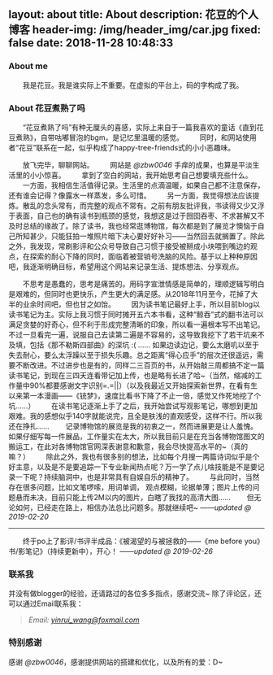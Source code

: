layout: about
title: About
description: 花豆的个人博客
header-img: /img/header_img/car.jpg
fixed: false
date: 2018-11-28 10:48:33
---
### About me
&emsp;&emsp;我是花豆。我是谁实际上不重要。在虚拟的平台上，码的字构成了我。

### About 花豆煮熟了吗

&emsp;&emsp;“花豆煮熟了吗”有种无厘头的喜感，实际上来自于一篇我喜欢的童话《直到花豆煮熟》，自带咕嘟冒泡的bgm，是记忆里温暖的感觉。
&emsp;&emsp;同时，和网站使用者“花豆”联系在一起，似乎构成了happy-tree-friends式的小小恶趣味。

&emsp;&emsp;放飞完毕，聊聊网站。
&emsp;&emsp;网站是 *@zbw0046* 手痒的成果，也算是平淡生活里的小小惊喜。
&emsp;&emsp;拿到了空白的网站，我开始思考自己想要填充些什么。
&emsp;&emsp;一方面，我相信生活值得记录。生活里的点滴温暖，如果自己都不注意保存，还有谁会记得？像露水一样蒸发，多么可惜。
&emsp;&emsp;另一方面，我觉得想法应该提炼。散乱的念头常有，而完整的观点不常有。之前有朋友批评我，书读得又少又浮于表面，自己也的确有读书到瓶颈的感觉，我想这是过于囫囵吞枣、不求甚解又不及时总结的缘故了。除了读书，我也经常逛博物馆，每次都是到了展览才懊恼于自己所知甚少，只能狂拍一堆照片暗下决心要好好补习——当然回去就搁置了。除此之外，我发现，常刷影评和公众号导致自己习惯于接受被掰成小块喂到嘴边的观点，在探索的耐心下降的同时，面临着被营销号洗脑的风险。基于以上种种原因吧，我逐渐明确目标，希望用这个网站来记录生活、提炼想法、分享观点。

&emsp;&emsp;不思考是愚蠢的，思考是痛苦的。用码字宣泄情感是简单的，理顺逻辑写明白是艰难的，但同时也更快乐，产生更大的满足感。从2018年11月至今，花掉了大半的业余时间吧，但也甘之如饴。
&emsp;&emsp;因为读书笔记最好上手，所以目前blog以读书笔记为主。实际上我习惯于同时摊开五六本书看，这种“鲸吞”式的翻书法可以满足贪婪的好奇心，但不利于形成完整清晰的印象，所以看一遍根本写不出笔记。不过一旦看完一遍，说服自己去读第二遍是不容易的，这导致我挖下了若干坑来不及填，包括《那不勒斯四部曲》的深坑 :( …… 如果边读边记，要么太磨叽以至于失去耐心，要么太浮躁以至于损失乐趣。总之距离“得心应手”的层次还很遥远，需要不断改进。不过进步也是有的，同样二三百页的书，从开始敲三周都搞不定一篇读书笔记，到现在三四天连看带记加上传，也是略有长进了哈~（当然，缩减的工作量中90%都要感谢文字识别=.=||）（以及我最近又开始探索新世界，在看有生以来第一本漫画——《铳梦》，速度比看书下降了不止一倍，感觉又作死地挖了个坑……）
&emsp;&emsp;在读书笔记逐渐上手了之后，我开始尝试写观影笔记，哪想到更加艰难。我的感想似乎140字就能说完，且全是肤浅的直观感受，这样不行。所以我还在挣扎……
&emsp;&emsp;记录博物馆的展览是我的初衷之一，然而进展更是让人羞愧。如果仔细写每一件展品，工作量实在太大，所以我目前只是在充当各博物馆图文的搬运工，在此对各博物馆官网深表谢意和歉意，我会尽快提高水平的~（真的嘛？）
&emsp;&emsp;除此之外，我也有很多别的想法，比如每个月搜一两篇诗词似乎是个好主意，以及是不是要追踪一下专业新闻热点呢？万一学了点儿啥技能是不是要记录一下呢？持续脑洞中，也是非常具有自娱自乐的精神了。
&emsp;&emsp;与此同时，当然存在很多问题，比如文笔啰嗦，用词单调， 观点模糊，论据单薄；图片上传的问题悬而未决，目前只能上传2M以内的图片，白瞎了我找的高清大图……
&emsp;&emsp;但无论如何，已经走在路上，相信办法总比问题多。那就继续吧~
*——updated @ 2019-02-20*

---
&emsp;&emsp;终于po上了影评/书评半成品：《被渴望的与被拯救的——《me before you》书/影笔记》（持续更新中），开心！
*——updated @ 2019-02-26*

### 联系我
并没有做blogger的经验，还请路过的各位多多指点，感谢交流~
除了评论区，还可以通过Email联系我：
>*Email: yinrui_wang@foxmail.com*

### 特别感谢
感谢 *@zbw0046*，感谢提供网站的搭建和优化，以及所有的爱：D~